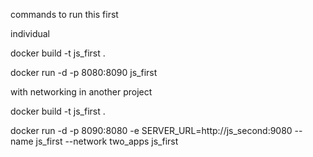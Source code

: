 commands to run this first 

individual

docker build -t js_first .

docker run -d -p 8080:8090 js_first


with networking in another project

docker build -t js_first .

docker run -d -p 8090:8080 -e SERVER_URL=http://js_second:9080 --name js_first --network two_apps js_first